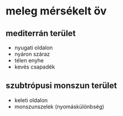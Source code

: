 # meleg mérsékelt öv
## mediterrán terület
- nyugati oldalon
- nyáron száraz
- télen enyhe
- kevés csapadék
## szubtrópusi monszun terület
- keleti oldalon
- monszunszelek (nyomáskülönbség)